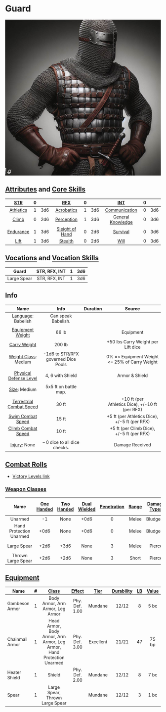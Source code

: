 # Guard

![img](./Guard.jpg)

## [Attributes](./../../../../../CoreRules/GeneralRules/Attributes.md) and [Core Skills](./../../../../../CoreRules/GeneralRules/CoreSkills.md)

|  [STR](./../../../../../CoreRules/GeneralRules/Attributes.md#strength-str)   |   0   |       |         [RFX](./../../../../../CoreRules/GeneralRules/Attributes.md#reflex-rfx)          |   0   |       |        [INT](./../../../../../CoreRules/GeneralRules/Attributes.md#intelligence-int)         |   0   |       |
| :--------------------------------------------------------------------------: | :---: | :---: | :--------------------------------------------------------------------------------------: | :---: | :---: | :------------------------------------------------------------------------------------------: | :---: | :---: |
| [Athletics](./../../../../../CoreRules/GeneralRules/CoreSkills.md#athletics) |   1   |  3d6  |      [Acrobatics](./../../../../../CoreRules/GeneralRules/CoreSkills.md#acrobatics)      |   1   |  3d6  |     [Communication](./../../../../../CoreRules/GeneralRules/CoreSkills.md#communication)     |   0   |  3d6  |
|     [Climb](./../../../../../CoreRules/GeneralRules/CoreSkills.md#climb)     |   0   |  2d6  |      [Perception](./../../../../../CoreRules/GeneralRules/CoreSkills.md#perception)      |   1   |  3d6  | [General Knowledge](./../../../../../CoreRules/GeneralRules/CoreSkills.md#general-knowledge) |   0   |  3d6  |
| [Endurance](./../../../../../CoreRules/GeneralRules/CoreSkills.md#endurance) |   1   |  3d6  | [Sleight of Hand](./../../../../../CoreRules/GeneralRules/CoreSkills.md#sleight-of-hand) |   0   |  2d6  |          [Survival](./../../../../../CoreRules/GeneralRules/CoreSkills.md#survival)          |   0   |  3d6  |
|      [Lift](./../../../../../CoreRules/GeneralRules/CoreSkills.md#lift)      |   1   |  3d6  |         [Stealth](./../../../../../CoreRules/GeneralRules/CoreSkills.md#stealth)         |   0   |  2d6  |              [Will](./../../../../../CoreRules/GeneralRules/CoreSkills.md#will)              |   0   |  3d6  |

## [Vocations](./../../../../../CoreRules/GeneralRules/Vocations.md) and [Vocation Skills](./../../../../../CoreRules/GeneralRules/Vocations.md#vocation-skills)

|    Guard    | STR, RFX, INT |   1   |  3d6  |
| :---------: | :-----------: | :---: | :---: |
| Large Spear | STR, RFX, INT |   1   |  3d6  |

## Info

|                                                    Name                                                    |                Info                 | Duration |                     Source                      |
| :--------------------------------------------------------------------------------------------------------: | :---------------------------------: | :------: | :---------------------------------------------: |
|                          [Language](./../../../Languages/Languages.md): Babelish                           |         Can speak Babelish.         |          |                                                 |
|                                                                                                            |                                     |          |                                                 |
|           [Equipment Weight](./../../../../../CoreRules/AdvancedRules/CarryWeight.md#equipment)            |                66 lb                |          |                    Equipment                    |
|            [Carry Weight](./../../../../../CoreRules/AdvancedRules/CarryWeight.md#carry-weight)            |               200 lb                |          |       +50 lbs Carry Weight per Lift dice        |
|       [Weight Class](./../../../../../CoreRules/AdvancedRules/CarryWeight.md#weight-classes): Medium       | -1d6 to STR/RFX governed Dice Pools |          |  0% =< Equipment Weight <= 25% of Carry Weight  |
|                                                                                                            |                                     |          |                                                 |
| [Physical Defense Level](./../../../../../CoreRules/CombatRules/DefenseAndPenetration.md#physical-defense) |          4, 6 with Shield           |          |                 Armor & Shield                  |
|                                                                                                            |                                     |          |                                                 |
|                  [Size](./../../../../../CoreRules/CombatRules/BattleMap.md#size): Medium                  |        5x5 ft on battle map.        |          |                                                 |
|      [Terrestrial Combat Speed](./../../../../../CoreRules/CombatRules/CombatSpeed.md#combat-speeds)       |                30 ft                |          | +10 ft (per Athletics Dice), +/-10 ft (per RFX) |
|          [Swim Combat Speed](./../../../../../CoreRules/CombatRules/CombatSpeed.md#combat-speeds)          |                15 ft                |          |  +5 ft (per Athletics Dice), +/-5 ft (per RFX)  |
|         [Climb Combat Speed](./../../../../../CoreRules/CombatRules/CombatSpeed.md#combat-speeds)          |                10 ft                |          |    +5 ft (per Climb Dice), +/-5 ft (per RFX)    |
|                                                                                                            |                                     |          |                                                 |
|                      [Injury](./../../../../../CoreRules/CombatRules/Injury.md): None                      |    – 0 dice to all dice checks.     |          |                 Damage Received                 |

## [Combat Rolls](./../../../../../CoreRules/CombatRules/CombatRolls.md)

- [Victory Levels link](./../../../../../CoreRules/CombatRules/VictoryLevels.md)

### [Weapon Classes](./../../../../../CoreRules/CombatRules/WeaponClasses.md)

|          Name           | [One<br />Handed](./../../../../../CoreRules/CombatRules/WeaponClasses.md#one-handed) | [Two<br />Handed](./../../../../../CoreRules/CombatRules/WeaponClasses.md#two-handed) | [Dual<br />Wielded](./../../../../../CoreRules/CombatRules/WeaponClasses.md#dual-wielded) | [Penetration](./../../../../../CoreRules/CombatRules/DefenseAndPenetration.md#penetration) | [Range](./../../../../../CoreRules/CombatRules/Range.md) | [Damage<br />Types](./../../../../../CoreRules/CombatRules/DamageTypes.md) | [Engageable<br />Opponents](./../../../../../CoreRules/CombatRules/EngageableOpponents.md) | [Area Of<br />Effect](./../../../../../CoreRules/CombatRules/AreaOfEffect.md) | [Weapon<br />Resource](./../../../../../CoreRules/CombatRules/WeaponClasses.md#weapon-resources) |
| :---------------------: | :-----------------------------------------------------------------------------------: | :-----------------------------------------------------------------------------------: | :---------------------------------------------------------------------------------------: | :----------------------------------------------------------------------------------------: | :------------------------------------------------------: | :------------------------------------------------------------------------: | :----------------------------------------------------------------------------------------: | :---------------------------------------------------------------------------: | :----------------------------------------------------------------------------------------------: |
|         Unarmed         |                                          -1                                           |                                         None                                          |                                           +0d6                                            |                                             0                                              |                          Melee                           |                                  Bludgeon                                  |                                           Rapid                                            |                                     None                                      |                                               None                                               |
| Hand Protection Unarmed |                                         +0d6                                          |                                         None                                          |                                           +0d6                                            |                                             0                                              |                          Melee                           |                                  Bludgeon                                  |                                           Rapid                                            |                                     None                                      |                                               None                                               |
|       Large Spear       |                                         +2d6                                          |                                         +3d6                                          |                                           None                                            |                                             3                                              |                          Melee                           |                                   Pierce                                   |                                        Rapid Max 2                                         |                                     None                                      |                                               None                                               |
|   Thrown Large Spear    |                                         +2d6                                          |                                         +2d6                                          |                                           None                                            |                                             3                                              |                          Short                           |                                   Pierce                                   |                                          Standard                                          |                                     None                                      |                                               None                                               |

## [Equipment](./../../../../../CoreRules/AdvancedRules/CarryWeight.md#equipment)

| Name            |   #   |    [Class](./../../../../../CoreRules/AdvancedRules/ItemClass.md)     | [Effect](./../../../../../CoreRules/AdvancedRules/ItemEffects.md) | [Tier](./../../../../../CoreRules/AdvancedRules/ItemTier.md) | [Durability](./../../../../../CoreRules/AdvancedRules/ItemDurability.md) | [LB](./../../../../../CoreRules/AdvancedRules/CarryWeight.md) | [Value](./../../../Items/ItemShop.md#currency) |
| --------------- | :---: | :-------------------------------------------------------------------: | :---------------------------------------------------------------: | :----------------------------------------------------------: | :----------------------------------------------------------------------: | :-----------------------------------------------------------: | :--------------------------------------------: |
| Gambeson Armor  |   1   |                   Body Armor, Arm Armor, Leg Armor                    |                          Phy. Def. 1.00                           |                           Mundane                            |                                  12/12                                   |                               8                               |                      5 bc                      |
| Chainmail Armor |   1   | Head Armor, Body Armor, Arm Armor, Leg Armor, Hand Protection Unarmed |                          Phy. Def. 3.00                           |                          Excellent                           |                                  21/21                                   |                              47                               |                     75 bp                      |
| Heater Shield   |   1   |                                Shield                                 |                          Phy. Def. 2.00                           |                           Mundane                            |                                  12/12                                   |                               8                               |                      7 bc                      |
| Spear           |   1   |                    Large Spear, Thrown Large Spear                    |                                                                   |                           Mundane                            |                                  12/12                                   |                               3                               |                      1 bc                      |
